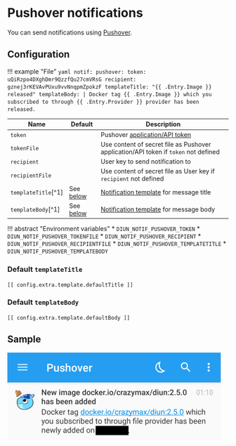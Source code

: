 # Pushover notifications

You can send notifications using [Pushover](https://pushover.net/).

## Configuration

!!! example "File"
    ```yaml
    notif:
      pushover:
        token: uQiRzpo4DXghDmr9QzzfQu27cmVRsG
        recipient: gznej3rKEVAvPUxu9vvNnqpmZpokzF
        templateTitle: "{{ .Entry.Image }} released"
        templateBody: |
          Docker tag {{ .Entry.Image }} which you subscribed to through {{ .Entry.Provider }} provider has been released.
    ```

| Name                | Default                                    | Description   |
|---------------------|--------------------------------------------|---------------|
| `token`             |                                            | Pushover [application/API token](https://pushover.net/api#registration) |
| `tokenFile`         |                                            | Use content of secret file as Pushover application/API token if `token` not defined |
| `recipient`         |                                            | User key to send notification to |
| `recipientFile`     |                                            | Use content of secret file as User key if `recipient` not defined |
| `templateTitle`[^1] | See [below](#default-templatetitle)        | [Notification template](../faq.md#notification-template) for message title |
| `templateBody`[^1]  | See [below](#default-templatebody)         | [Notification template](../faq.md#notification-template) for message body |

!!! abstract "Environment variables"
    * `DIUN_NOTIF_PUSHOVER_TOKEN`
    * `DIUN_NOTIF_PUSHOVER_TOKENFILE`
    * `DIUN_NOTIF_PUSHOVER_RECIPIENT`
    * `DIUN_NOTIF_PUSHOVER_RECIPIENTFILE`
    * `DIUN_NOTIF_PUSHOVER_TEMPLATETITLE`
    * `DIUN_NOTIF_PUSHOVER_TEMPLATEBODY`

### Default `templateTitle`

```
[[ config.extra.template.defaultTitle ]]
```

### Default `templateBody`

```
[[ config.extra.template.defaultBody ]]
```

## Sample

![](../assets/notif/pushover.png)
